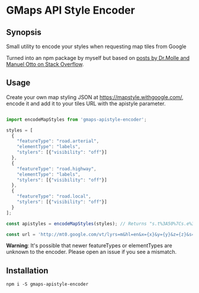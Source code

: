 GMaps API Style Encoder
=========

## Synopsis

Small utility to encode your styles when requesting map tiles from Google

Turned into an npm package by myself but based on [posts by Dr.Molle and Manuel Otto on Stack Overflow](http://stackoverflow.com/questions/29692737/customizing-google-map-tile-server-url).

## Usage

Create your own map styling JSON at https://mapstyle.withgoogle.com/, encode it and add it to your tiles URL with the apistyle parameter.

```js

import encodeMapStyles from 'gmaps-apistyle-encoder';

styles = [
  {
    "featureType": "road.arterial",
    "elementType": "labels",
    "stylers": [{"visibility": "off"}]
  },
  {
    "featureType": "road.highway",
    "elementType": "labels",
    "stylers": [{"visibility": "off"}]
  },
  {
    "featureType": "road.local",
    "stylers": [{"visibility": "off"}]
  }
];

const apistyles = encodeMapStyles(styles); // Returns "s.t%3A50%7Cs.e%3Al%7Cp.v%3Aoff%2Cs.t%3A49%7Cs.e%3Al%7Cp.v%3Aoff%2Cs.t%3A51%7Cp.v%3Aoff"

const url = 'http://mt0.google.com/vt/lyrs=m&hl=en&x={x}&y={y}&z={z}&s=Ga&apistyle=' + apistyles
```

**Warning**: It's possible that newer featureTypes or elementTypes are unknown to the encoder. Please open an issue if you see a mismatch.

## Installation

```
npm i -S gmaps-apistyle-encoder
```
